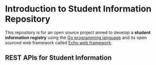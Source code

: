 # Introduction to Student Information Repository
This repository is for an open source project aimed to develop a **student information registry** using the [Go programming language](https://go.dev/) and its open sourced web framework called [Echo web framework](https://echo.labstack.com/).

## REST APIs for Student Information
